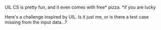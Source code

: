 UIL CS is pretty fun, and it even comes with free* pizza.
*if you are lucky

Here's a challenge inspired by UIL.
Is it just me, or is there a test case missing from the input data...?